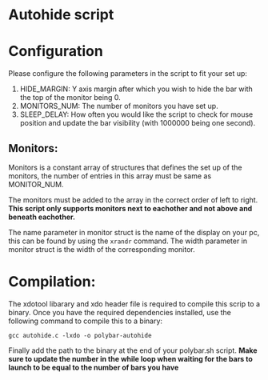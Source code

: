 # Autohide script

# Configuration

Please configure the following parameters in the script to fit your set up:
1. HIDE_MARGIN: Y axis margin after which you wish to hide the bar with the top of the monitor being 0.
2. MONITORS_NUM: The number of monitors you have set up.
3. SLEEP_DELAY: How often you would like the script to check for mouse position and update the bar visibility (with 1000000 being one second).

## Monitors:

Monitors is a constant array of structures that defines the set up of the monitors, the number of entries in this array must be same as MONITOR_NUM.

The monitors must be added to the array in the correct order of left to right.
**This script only supports monitors next to eachother and not above and beneath eachother.**

The name parameter in monitor struct is the name of the display on your pc, this can be found by using the ``xrandr`` command.
The width parameter in monitor struct is the width of the corresponding monitor.

# Compilation:

The xdotool libarary and xdo header file is required to compile this scrip to a binary. Once you have the required dependencies installed, use the following command to compile this to a binary:

````
gcc autohide.c -lxdo -o polybar-autohide
````

Finally add the path to the binary at the end of your polybar.sh script.
**Make sure to update the number in the while loop when waiting for the bars to launch to be equal to the number of bars you have**
